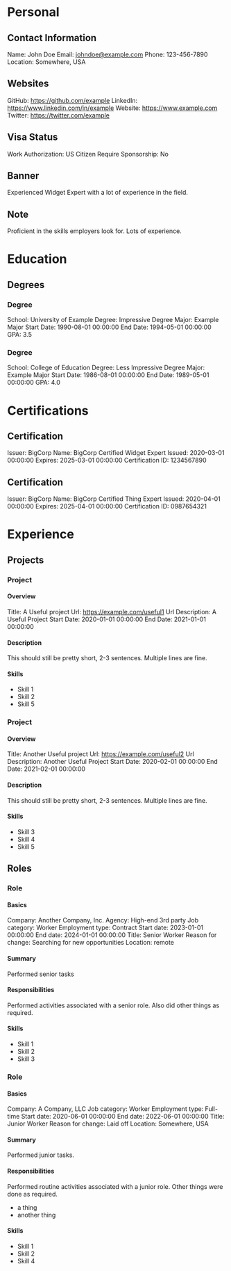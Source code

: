 # Personal

## Contact Information

Name: John Doe
Email: johndoe@example.com
Phone: 123-456-7890
Location: Somewhere, USA

## Websites

GitHub: https://github.com/example
LinkedIn: https://www.linkedin.com/in/example
Website: https://www.example.com
Twitter: https://twitter.com/example

## Visa Status

Work Authorization: US Citizen
Require Sponsorship: No

## Banner

Experienced Widget Expert with a lot of experience in the field.

## Note

Proficient in the skills employers look for.
Lots of experience.

# Education

## Degrees

### Degree

School: University of Example
Degree: Impressive Degree
Major: Example Major
Start Date: 1990-08-01 00:00:00
End Date: 1994-05-01 00:00:00
GPA: 3.5

### Degree

School: College of Education
Degree: Less Impressive Degree
Major: Example Major
Start Date: 1986-08-01 00:00:00
End Date: 1989-05-01 00:00:00
GPA: 4.0

# Certifications

## Certification

Issuer: BigCorp
Name: BigCorp Certified Widget Expert
Issued: 2020-03-01 00:00:00
Expires: 2025-03-01 00:00:00
Certification ID: 1234567890

## Certification

Issuer: BigCorp
Name: BigCorp Certified Thing Expert
Issued: 2020-04-01 00:00:00
Expires: 2025-04-01 00:00:00
Certification ID: 0987654321

# Experience

## Projects

### Project

#### Overview

Title: A Useful project
Url: https://example.com/useful1
Url Description: A Useful Project
Start Date: 2020-01-01 00:00:00
End Date: 2021-01-01 00:00:00

#### Description

This should still be pretty short, 2-3 sentences.
Multiple lines are fine.

#### Skills

* Skill 1
* Skill 2
* Skill 5

### Project

#### Overview

Title: Another Useful project
Url: https://example.com/useful2
Url Description: Another Useful Project
Start Date: 2020-02-01 00:00:00
End Date: 2021-02-01 00:00:00

#### Description

This should still be pretty short, 2-3 sentences.
Multiple lines are fine.

#### Skills

* Skill 3
* Skill 4
* Skill 5

## Roles

### Role

#### Basics

Company: Another Company, Inc.
Agency: High-end 3rd party
Job category: Worker
Employment type: Contract
Start date: 2023-01-01 00:00:00
End date: 2024-01-01 00:00:00
Title: Senior Worker
Reason for change: Searching for new opportunities
Location: remote

#### Summary

Performed senior tasks

#### Responsibilities

Performed activities associated with a senior role.
Also did other things as required.

#### Skills

* Skill 1
* Skill 2
* Skill 3

### Role

#### Basics

Company: A Company, LLC
Job category: Worker
Employment type: Full-time
Start date: 2020-06-01 00:00:00
End date: 2022-06-01 00:00:00
Title: Junior Worker
Reason for change: Laid off
Location: Somewhere, USA

#### Summary

Performed junior tasks.

#### Responsibilities

Performed routine activities associated with a junior role.
Other things were done as required.
* a thing
* another thing

#### Skills

* Skill 1
* Skill 2
* Skill 4

